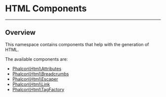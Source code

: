 # HTML Components
- - -

## Overview
This namespace contains components that help with the generation of HTML.

The available components are:
- [Phalcon\Html\Attributes][html-attributes]
- [Phalcon\Html\Breadcrumbs][html-breadcrumbs]
- [Phalcon\Html\Escaper][html-escaper]
- [Phalcon\Html\Link][html-link]
- [Phalcon\Html\TagFactory][html-tagfactory]

[html-attributes]: html-attributes.md
[html-breadcrumbs]: html-breadcrumbs.md
[html-escaper]: html-escaper.md
[html-link]: html-link.md
[html-tagfactory]: html-tagfactory.md
